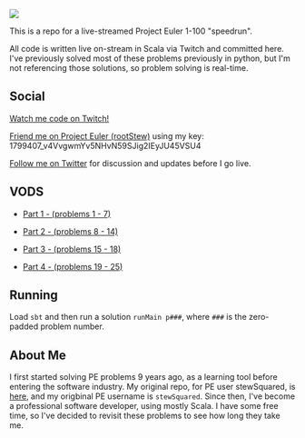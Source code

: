 ![](https://projecteuler.net/profile/rootStew.png)

This is a repo for a live-streamed Project Euler 1-100 "speedrun".

All code is written live on-stream in Scala via Twitch and committed
here. I've previously solved most of these problems previously in
python, but I'm not referencing those solutions, so problem solving is
real-time.

## Social

[Watch me code on Twitch!](https://www.twitch.tv/stewSquared/videos)

[Friend me on Project Euler (rootStew)](https://projecteuler.net/friends) using my key: 1799407_v4VvgwmYv5NHvN59SJig2IEyJU45VSU4

[Follow me on Twitter](https://twitter.com/stewsqrd) for discussion and updates before I go live.

## VODS

 - [Part 1 - (problems 1 - 7)](https://www.twitch.tv/videos/943028867)

 - [Part 2 - (problems 8 - 14)](https://www.twitch.tv/videos/943475231)

 - [Part 3 - (problems 15 - 18)](https://www.twitch.tv/videos/944393409)
 
 - [Part 4 - (problems 19 - 25)](https://www.youtube.com/watch?v=crzmcXwNRjY)

## Running

Load `sbt` and then run a solution `runMain p###`, where `###` is the
zero-padded problem number.

## About Me

I first started solving PE problems 9 years ago, as a learning tool
before entering the software industry. My original repo, for PE user
stewSquared, is [here](https://github.com/stewsquared/project-euler),
and my origbinal PE username is `stewSquared`. Since then, I've become
a professional software developer, using mostly Scala. I have some
free time, so I've decided to revisit these problems to see how long
they take me.
